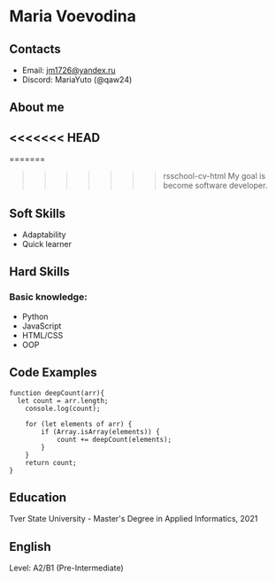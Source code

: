 # **Maria Voevodina**

## Contacts
- Email: jm1726@yandex.ru
- Discord: MariaYuto (@qaw24)

## About me
<<<<<<< HEAD
---
=======
>>>>>>> rsschool-cv-html
My goal is become software developer.

## Soft Skills
- Adaptability
- Quick learner

## Hard Skills
### Basic knowledge:
- Python
- JavaScript
- HTML/CSS
- OOP
## Code Examples
```
function deepCount(arr){
  let count = arr.length;
    console.log(count);

    for (let elements of arr) {
        if (Array.isArray(elements)) {
            count += deepCount(elements);
        }
    }
    return count;
}
```
## Education
Tver State University - Master's Degree in Applied Informatics, 2021

## English
Level: A2/B1 (Pre-Intermediate)